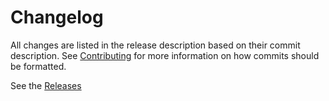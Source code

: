 # Changelog

All changes are listed in the release description based on their commit description. See [Contributing](CONTRIBUTING.md#commits) for more information on how commits should be formatted.

See the [Releases](https://github.com/natrontech/pbs-exporter/releases)
